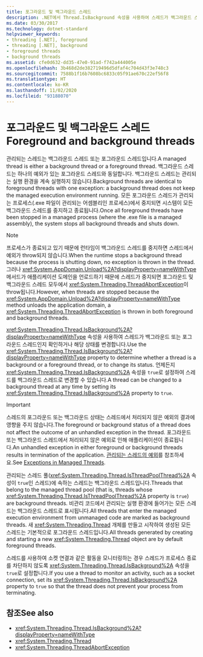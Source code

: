 ```yaml
---
title: 포그라운드 및 백그라운드 스레드
description: .NET에서 Thread.IsBackground 속성을 사용하여 스레드가 백그라운드 스레드 또는 포그라운드 스레드인지 여부를 확인하거나 변경합니다.
ms.date: 03/30/2017
ms.technology: dotnet-standard
helpviewer_keywords:
- threading [.NET], foreground
- threading [.NET], background
- foreground threads
- background threads
ms.assetid: cfe0d632-dd35-47e0-91ad-f742a444005e
ms.openlocfilehash: 3b468d2de382719496d5dfaf4c704d43f3e748c3
ms.sourcegitcommit: 7588b1f16b7608bc6833c05f91ae670c22ef56f8
ms.translationtype: HT
ms.contentlocale: ko-KR
ms.lasthandoff: 11/02/2020
ms.locfileid: "93188070"
---
```

# <a name="foreground-and-background-threads"></a><span data-ttu-id="3a0d7-103">포그라운드 및 백그라운드 스레드</span><span class="sxs-lookup"><span data-stu-id="3a0d7-103">Foreground and background threads</span></span>

<span data-ttu-id="3a0d7-104">관리되는 스레드는 백그라운드 스레드 또는 포그라운드 스레드입니다.</span><span class="sxs-lookup"><span data-stu-id="3a0d7-104">A managed thread is either a background thread or a foreground thread.</span></span> <span data-ttu-id="3a0d7-105">백그라운드 스레드는 하나의 예외가 있는 포그라운드 스레드와 동일합니다. 백그라운드 스레드는 관리되는 실행 환경을 계속 실행하지 않습니다.</span><span class="sxs-lookup"><span data-stu-id="3a0d7-105">Background threads are identical to foreground threads with one exception: a background thread does not keep the managed execution environment running.</span></span> <span data-ttu-id="3a0d7-106">모든 포그라운드 스레드가 관리되는 프로세스(.exe 파일이 관리되는 어셈블리인 프로세스)에서 중지되면 시스템이 모든 백그라운드 스레드를 중지하고 종료됩니다.</span><span class="sxs-lookup"><span data-stu-id="3a0d7-106">Once all foreground threads have been stopped in a managed process (where the .exe file is a managed assembly), the system stops all background threads and shuts down.</span></span>  
  
> [!NOTE]
> <span data-ttu-id="3a0d7-107">프로세스가 종료되고 있기 때문에 런타임이 백그라운드 스레드를 중지하면 스레드에서 예외가 throw되지 않습니다.</span><span class="sxs-lookup"><span data-stu-id="3a0d7-107">When the runtime stops a background thread because the process is shutting down, no exception is thrown in the thread.</span></span> <span data-ttu-id="3a0d7-108">그러나 <xref:System.AppDomain.Unload%2A?displayProperty=nameWithType> 메서드가 애플리케이션 도메인을 언로드하기 때문에 스레드가 중지되면 포그라운드 및 백그라운드 스레드 모두에서 <xref:System.Threading.ThreadAbortException>이 throw됩니다.</span><span class="sxs-lookup"><span data-stu-id="3a0d7-108">However, when threads are stopped because the <xref:System.AppDomain.Unload%2A?displayProperty=nameWithType> method unloads the application domain, a <xref:System.Threading.ThreadAbortException> is thrown in both foreground and background threads.</span></span>  
  
 <span data-ttu-id="3a0d7-109"><xref:System.Threading.Thread.IsBackground%2A?displayProperty=nameWithType> 속성을 사용하여 스레드가 백그라운드 또는 포그라운드 스레드인지 확인하거나 해당 상태를 변경합니다.</span><span class="sxs-lookup"><span data-stu-id="3a0d7-109">Use the <xref:System.Threading.Thread.IsBackground%2A?displayProperty=nameWithType> property to determine whether a thread is a background or a foreground thread, or to change its status.</span></span> <span data-ttu-id="3a0d7-110">언제든지 <xref:System.Threading.Thread.IsBackground%2A> 속성을 `true`로 설정하여 스레드를 백그라운드 스레드로 변경할 수 있습니다.</span><span class="sxs-lookup"><span data-stu-id="3a0d7-110">A thread can be changed to a background thread at any time by setting its <xref:System.Threading.Thread.IsBackground%2A> property to `true`.</span></span>  
  
> [!IMPORTANT]
> <span data-ttu-id="3a0d7-111">스레드의 포그라운드 또는 백그라운드 상태는 스레드에서 처리되지 않은 예외의 결과에 영향을 주지 않습니다.</span><span class="sxs-lookup"><span data-stu-id="3a0d7-111">The foreground or background status of a thread does not affect the outcome of an unhandled exception in the thread.</span></span> <span data-ttu-id="3a0d7-112">포그라운드 또는 백그라운드 스레드에서 처리되지 않은 예외로 인해 애플리케이션이 종료됩니다.</span><span class="sxs-lookup"><span data-stu-id="3a0d7-112">An unhandled exception in either foreground or background threads results in termination of the application.</span></span> <span data-ttu-id="3a0d7-113">[관리되는 스레드의 예외](exceptions-in-managed-threads.md)를 참조하세요.</span><span class="sxs-lookup"><span data-stu-id="3a0d7-113">See [Exceptions in Managed Threads](exceptions-in-managed-threads.md).</span></span>  
  
 <span data-ttu-id="3a0d7-114">관리되는 스레드 풀(<xref:System.Threading.Thread.IsThreadPoolThread%2A> 속성이 `true`인 스레드)에 속하는 스레드는 백그라운드 스레드입니다.</span><span class="sxs-lookup"><span data-stu-id="3a0d7-114">Threads that belong to the managed thread pool (that is, threads whose <xref:System.Threading.Thread.IsThreadPoolThread%2A> property is `true`) are background threads.</span></span> <span data-ttu-id="3a0d7-115">비관리 코드에서 관리되는 실행 환경에 들어가는 모든 스레드는 백그라운드 스레드로 표시됩니다.</span><span class="sxs-lookup"><span data-stu-id="3a0d7-115">All threads that enter the managed execution environment from unmanaged code are marked as background threads.</span></span> <span data-ttu-id="3a0d7-116">새 <xref:System.Threading.Thread> 개체를 만들고 시작하여 생성된 모든 스레드는 기본적으로 포그라운드 스레드입니다.</span><span class="sxs-lookup"><span data-stu-id="3a0d7-116">All threads generated by creating and starting a new <xref:System.Threading.Thread> object are by default foreground threads.</span></span>  
  
 <span data-ttu-id="3a0d7-117">스레드를 사용하여 소켓 연결과 같은 활동을 모니터링하는 경우 스레드가 프로세스 종료를 차단하지 않도록 <xref:System.Threading.Thread.IsBackground%2A> 속성을 `true`로 설정합니다.</span><span class="sxs-lookup"><span data-stu-id="3a0d7-117">If you use a thread to monitor an activity, such as a socket connection, set its <xref:System.Threading.Thread.IsBackground%2A> property to `true` so that the thread does not prevent your process from terminating.</span></span>  
  
## <a name="see-also"></a><span data-ttu-id="3a0d7-118">참조</span><span class="sxs-lookup"><span data-stu-id="3a0d7-118">See also</span></span>

- <xref:System.Threading.Thread.IsBackground%2A?displayProperty=nameWithType>
- <xref:System.Threading.Thread>
- <xref:System.Threading.ThreadAbortException>
